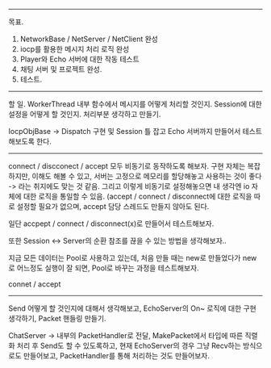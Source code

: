 ---------------
목표.
1. NetworkBase / NetServer / NetClient 완성
2. iocp를 활용한 메시지 처리 로직 완성
3. Player와 Echo 서버에 대한 작동 테스트
4. 채팅 서버 및 프로젝트 완성.
5. 테스트.

----------------
할 일.
WorkerThread 내부 함수에서 메시지를 어떻게 처리할 것인지.
Session에 대한 설정을 어떻게 할 것인지. 처리부분 생각하고 만들기.

IocpObjBase -> Dispatch 구현 및 Session 틀 잡고 Echo 서버까지 만들어서 테스트해보도록 한다.


-----------------
connect / discconect / accept 모두 비동기로 동작하도록 해보자. 구현 자체는 복잡하지만, 이해도 해볼 수 있고, 서버는 고정으로 메모리를 할당해놓고 사용하는 것이 좋다 -> 라는 취지에도 맞는 것 같음. 그리고 이렇게 비동기로 설정해놓으면 내 생각엔 io 자체에 대한 로직을 통일할 수 있음. (accept / connect / disconnect에 대한 로직을 따로 설정할 필요가 없으며, accept 담당 스레드도 만들지 않아도 된다.

일단 accpept / connect / disconnect(x)로 만들어서 테스트해보자.

또한 Session <-> Server의 순환 참조를 끊을 수 있는 방법을 생각해보자..

지금 모든 데이터는 Pool로 사용하고 있는데, 처음 만들 때는 new로 만들었다가 new로 어느정도 실행이 잘 되면, Pool로 바꾸는 과정을 테스트해보자.


connet / accept 

--------------------------------------------------

Send 어떻게 할 것인지에 대해서 생각해보고, EchoServer의 On~ 로직에 대한 구현 생각하기, Packet 핸들링 만들기.


ChatServer -> 내부의 PacketHandler로 전달, MakePacket<T>에서 타입에 따른 직렬화 처리 후 Send도 할 수 있도록하고,
현재 EchoServer의 경우 그냥 Recv하는 방식으로도 만들어보고, PacketHandler를 통해 처리하는 것도 만들어보자.
